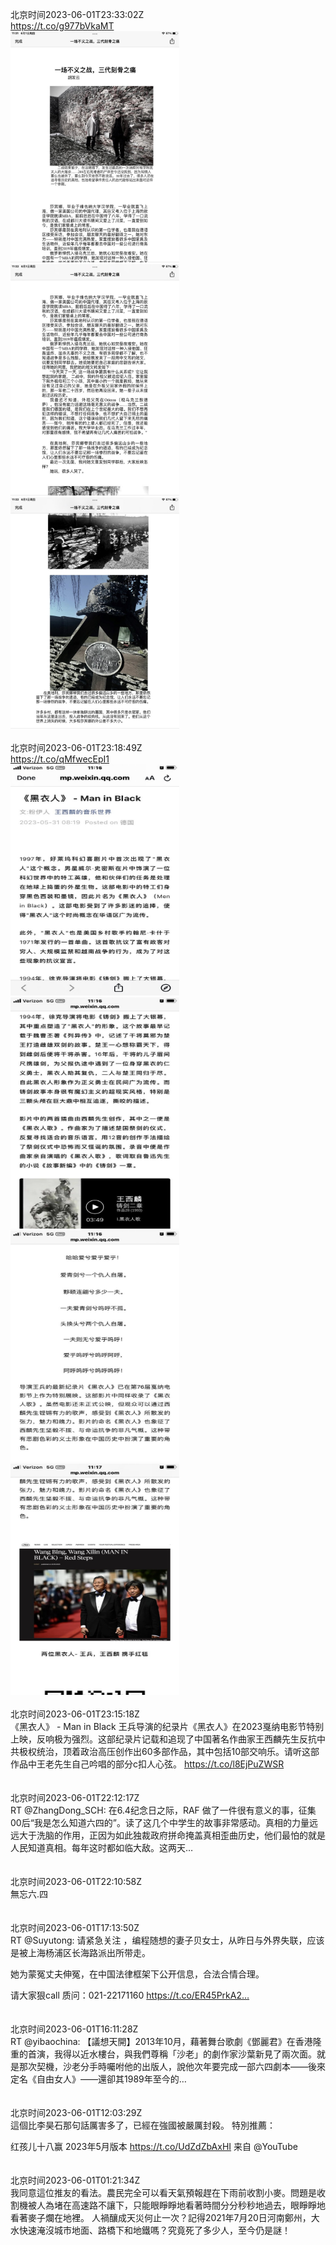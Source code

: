 北京时间2023-06-01T23:33:02Z<br>https://t.co/g977bVkaMT<br><img src='/temp/image/2023/t-Month-6/1664293987266732032_0.jpg' width='270' height='370'><img src='/temp/image/2023/t-Month-6/1664293987266732032_1.jpg' width='270' height='370'><img src='/temp/image/2023/t-Month-6/1664293987266732032_2.jpg' width='270' height='370'><br><br>北京时间2023-06-01T23:18:49Z<br>https://t.co/qMfwecEpI1<br><img src='/temp/image/2023/t-Month-6/1664290412218007553_0.jpg' width='270' height='370'><img src='/temp/image/2023/t-Month-6/1664290412218007553_1.jpg' width='270' height='370'><img src='/temp/image/2023/t-Month-6/1664290412218007553_2.jpg' width='270' height='370'><img src='/temp/image/2023/t-Month-6/1664290412218007553_3.jpg' width='270' height='370'><br><br>北京时间2023-06-01T23:15:18Z<br>《黑衣人》 - Man in Black
王兵导演的纪录片《黑衣人》在2023戛纳电影节特别上映，反响极为强烈。这部纪录片记载和追现了中国著名作曲家王西麟先生反抗中共极权统治，顶着政治高压创作出60多部作品，其中包括10部交响乐。请听这部作品中王老先生自己吟唱的部分c扣人心弦。 https://t.co/l8EjPuZWSR<br><br><br>北京时间2023-06-01T22:12:17Z<br>RT @ZhangDong_SCH: 在6.4纪念日之际，RAF 做了一件很有意义的事，征集00后“我是怎么知道六四的”。读了这几个中学生的故事非常感动。真相的力量远远大于洗脑的作用，正因为如此独裁政府拼命掩盖真相歪曲历史，他们最怕的就是人民知道真相。每年这时都如临大敌。这两天…<br><br><br>北京时间2023-06-01T22:10:58Z<br>無忘六.四<br><br><br>北京时间2023-06-01T17:13:50Z<br>RT @Suyutong: 请紧急关注 ，编程随想的妻子贝女士，从昨日与外界失联，应该是被上海杨浦区长海路派出所带走。

她为蒙冤丈夫伸冤，在中国法律框架下公开信息，合法合情合理。

请大家狠call 质问：021-22171160 https://t.co/ER45PrkA2…<br><br><br>北京时间2023-06-01T16:11:28Z<br>RT @yibaochina: 【議想天開】2013年10月，藉著舞台歌劇《鄧麗君》在香港隆重的首演，我得以近水樓台，與我們尊稱「沙老」的劇作家沙葉新見了兩次面。就是那次契機，沙老分手時囑咐他的出版人，說他次年要完成一部六四劇本——後來定名《自由女人》——還卻其1989年至今的…<br><br><br>北京时间2023-06-01T12:03:29Z<br>這個比李昊石那句話厲害多了，已經在強國被嚴厲封殺。
特別推薦：

红孩儿十八赢 2023年5月版本 https://t.co/UdZdZbAxHI 来自 @YouTube<br><br><br>北京时间2023-06-01T01:21:34Z<br>我同意這位推友的看法。農民完全可以看天氣預報趕在下雨前收割小麥。問題是收割機被人為堵在高速路不讓下，只能眼睜睜地看著時間分分秒秒地過去，眼睜睜地看著麥子爛在地裡。
人禍釀成天災何止一次？記得2021年7月20日河南鄭州，大水快速淹沒城市地面、路橋下和地鐵嗎？究竟死了多少人，至今仍是謎！<br><br><br>